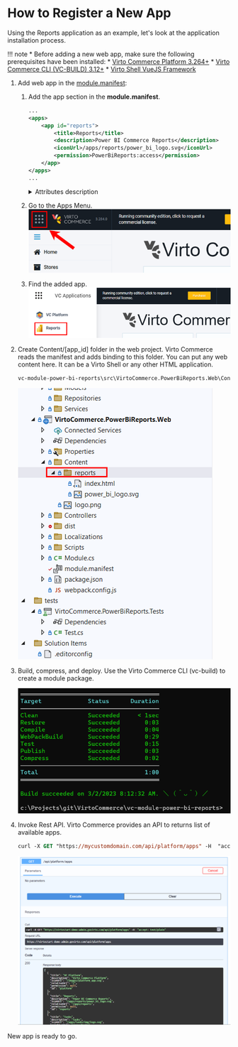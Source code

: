 # How to Register a New App 

Using the Reports application as an example, let's look at the application installation process.

!!! note
    * Before adding a new web app, make sure the following prerequisites have been installed:
        * [Virto Commerce Platform 3.264+](https://github.com/VirtoCommerce/vc-platform)
        * [Virto Commerce CLI (VC-BUILD) 3.12+](https://github.com/VirtoCommerce/vc-build)
        * [Virto Shell VueJS Framework](https://github.com/VirtoCommerce/vc-shell)

1. Add web app in the [module.manifest](../Fundamentals/Modularity/06-module-manifest-file.md):

    1. Add the app section in the **module.manifest**.

        ```xml
        ...
        <apps>
            <app id="reports">
                <title>Reports</title>
                <description>Power BI Commerce Reports</description>
                <iconUrl>/apps/reports/power_bi_logo.svg</iconUrl>
                <permission>PowerBiReports:access</permission>
            </app>
        </apps>
        ...
        ```

        <details><summary>Attributes description</summary>

        * `id`: A unique identifier for the app, which distinguishes it from other apps in the system.
        * `title`: The name or title of the app that is displayed to the users.
        * `description`: A short description of the app that gives users an overview of what the app does and its purpose.
        * `iconUrl`: The URL or path to the app's icon or logo used to identify the app in the system.
        * `permission`: The permissions or access rights required to use the app, which are used to control who can access the app and its features.
        * `contentPath`: The default path to the app's content, which is used to specify where the app's files are stored and accessed. In this example, the ContentPath is set to [VcModuleWeb]/Content/[Id], which means that the app's content will be stored in the Content folder of the VcModuleWeb module, with the app's Id appended to the end of the path.

        </details>
        
    1. Go to the Apps Menu.
    ![image](media/app-menu-1.png)

    1. Find the added app.
    ![image](media/app-menu-2.png)


1. Create Content/[app_id] folder in the web project. Virto Commerce reads the manifest and adds binding to this folder. You can put any web content here. It can be a Virto Shell or any other HTML application.

    ```xml
    vc-module-power-bi-reports\src\VirtoCommerce.PowerBiReports.Web\Content\reports
    ```

    ![image](media/app-folder.png)

1. Build, compress, and deploy. Use the Virto Commerce CLI (vc-build) to create a module package.

    ![image](media/vc-build.png)

1. Invoke Rest API. Virto Commerce provides an API to returns list of available apps.

    ```ps
    curl -X GET "https://mycustomdomain.com/api/platform/apps" -H  "accept: text/plain"
    ```

    ![image](media/rest-api.png)

New app is ready to go.
